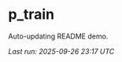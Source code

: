 # p_train

Auto-updating README demo.

<!--START_SECTION:status-->
_Last run: 2025-09-26 23:17 UTC_
<!--END_SECTION:status-->

























































































































































































































































































































































































































































































































































































































































































































































































































































































